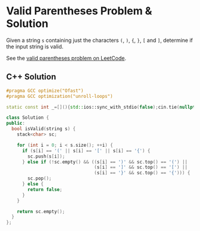# Valid Parentheses Problem & Solution

Given a string `s` containing just the characters `(`, `)`, `{`, `}`, `[` and `]`, determine if the input string is valid.

See the [valid parentheses problem on LeetCode](https://leetcode.com/problems/valid-parentheses).

## C++ Solution

```cpp
#pragma GCC optimize("Ofast")
#pragma GCC optimization("unroll-loops")

static const int _=[](){std::ios::sync_with_stdio(false);cin.tie(nullptr);cout.tie(nullptr);return 0;}();

class Solution {
public:
  bool isValid(string s) {
    stack<char> sc;

    for (int i = 0; i < s.size(); ++i) {
      if (s[i] == '(' || s[i] == '[' || s[i] == '{') {
        sc.push(s[i]);
      } else if (!sc.empty() && ((s[i] == ')' && sc.top() == '(') ||
                                 (s[i] == ']' && sc.top() == '[') ||
                                 (s[i] == '}' && sc.top() == '{'))) {
        sc.pop();
      } else {
        return false;
      }
    }

    return sc.empty();
  }
};
```

